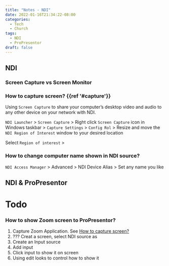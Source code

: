 ```yaml
---
title: "Notes - NDI"
date: 2022-01-16T21:34:22-08:00
categories:
  - Tech
  - Church
tags:
  - NDI
  - ProPresentor
draft: false
---
```


## NDI

### Screen Capture vs Screen Monitor

### How to capture screen? {{ref '#capture'}}
Using `Screen Capture` to share your computer’s desktop video and audio to any other device on your network with NDI.

`NDI Launcher` > `Screen Capture` > Right click `Screen Capture` icon in Windows taskbar > 
`Capture Settings` > `Config Rol` > Resize and move the `NDI Region of Interest` window to your desired location

Select `Region of interest` >

### How to change computer name shown in NDI source?
`NDI Access Manager` > Advanced > NDI Device Alias > Set any name you like

## NDI & ProPresentor
# Todo
### How to show Zoom screen to ProPresentor?
1. Capture Zoom Application. See [How to capture screen?](#capture)
2. ??? Creat a screen, select NDI source as 
3. Create an Input source
4. Add input
5. Click input to show it on screen
6. Using edit looks to control how to show it




